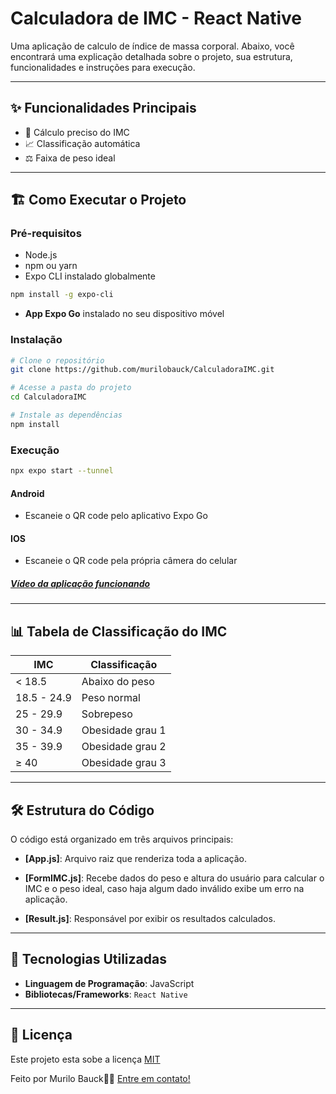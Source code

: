 # Calculadora de IMC - React Native

Uma aplicação de calculo de índice de massa corporal. Abaixo, você encontrará uma explicação detalhada sobre o projeto, sua estrutura, funcionalidades e instruções para execução.

---

## ✨ Funcionalidades Principais

- 🧮 Cálculo preciso do IMC
- 📈 Classificação automática
- ⚖️ Faixa de peso ideal

---

## 🏗️ Como Executar o Projeto

### Pré-requisitos
- Node.js
- npm ou yarn
- Expo CLI instalado globalmente
```bash
npm install -g expo-cli
```
- **App Expo Go** instalado no seu dispositivo móvel

### Instalação
```bash
# Clone o repositório
git clone https://github.com/murilobauck/CalculadoraIMC.git

# Acesse a pasta do projeto
cd CalculadoraIMC

# Instale as dependências
npm install
```

### Execução
```bash
npx expo start --tunnel
```
#### Android
- Escaneie o QR code pelo aplicativo Expo Go

#### IOS
- Escaneie o QR code pela própria câmera do celular

##### [Vídeo da aplicação funcionando](https://drive.google.com/file/d/1kVHqrEEglsmLbcJw6WRH-7Hwj73zNvCL/view?usp=sharing) 

---

## 📊 Tabela de Classificação do IMC

| IMC            |  Classificação     |
|----------------|--------------------|
| < 18.5         |  Abaixo do peso    |
| 18.5 - 24.9    |  Peso normal       |
| 25 - 29.9      |  Sobrepeso         |
| 30 - 34.9      |  Obesidade grau 1  |
| 35 - 39.9      |  Obesidade grau 2  |
| ≥ 40           |  Obesidade grau 3  |

---


## 🛠️ Estrutura do Código

O código está organizado em três arquivos principais:

- **[App.js]**: Arquivo raiz que renderiza toda a aplicação.

- **[FormIMC.js]**: Recebe dados do peso e altura do usuário para calcular o IMC e o peso ideal, caso haja algum dado inválido exibe um erro na aplicação.

- **[Result.js]**: Responsável por exibir os resultados calculados.

---

## 🚀 Tecnologias Utilizadas

- **Linguagem de Programação**: JavaScript
- **Bibliotecas/Frameworks**: `React Native`

---

## 📝 Licença

Este projeto esta sobe a licença [MIT](https://github.com/murilobauck/ATVDS01/blob/main/LICENSE)

Feito por Murilo Bauck👋🏽 [Entre em contato!](https://www.linkedin.com/in/murilo-bauck-515958306/)